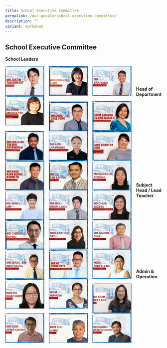 ```yaml
---
title: School Executive Committee
permalink: /our-people/school-executive-committee/
description: ""
variant: markdown
---
```

## School Executive Committee



**School Leaders**

<p><a href="mailto:Justin_TAN@schools.gov.sg">
<img style="width:125px;height:95px;margin-right:15px;" align="left" src="/images/Our%20People/Departments/School%20Executive%20Committee/School%20Exec%201.png">
</a></p>

<p><a href="mailto:Lee_Chui_Eng@schools.gov.sg">
<img style="width:125px;height:95px;margin-right:15px;" align="left" src="/images/Our%20People/Departments/School%20Executive%20Committee/School%20Exec%202.png">
</a></p>
<p><a href="mailto:Eka_Tanu@schools.gov.sg">
<img style="width:125px;height:95px;margin-right:15px;" align="left" src="/images/Our%20People/Departments/School%20Executive%20Committee/Eka_Tanu.jpg">
</a></p>
<p><a href="mailto:Jamie_Amanda_YEE@schools.gov.sg">
<img style="width:125px;height:95px;margin-right:15px;" align="left" src="/images/Our%20People/Departments/School%20Executive%20Committee/VPAJaime.jpg">
</a></p>

<br><br><br>

**Head of Department**


<p><a href="mailto:chua_chee_yong@schools.gov.sg">
<img style="width:125px;height:95px;margin-right:15px;" align="left" src="/images/Our%20People/Departments/School%20Executive%20Committee/School%20Exec%206.png">
</a></p>

<p><a href="mailto:samboo_elaine_natalie@schools.gov.sg">
<img style="width:125px;height:95px;margin-right:15px;" align="left" src="/images/Our%20People/Departments/School%20Executive%20Committee/School%20Exec%208.png">
</a></p>

<p><a href="mailto:chelliah_trevor_devendran@schools.gov.sg">
<img style="width:125px;height:95px;margin-right:15px;" align="left" src="/images/Our%20People/Departments/School%20Executive%20Committee/School%20Exec%2010.png">
</a></p>

<br><br><br>

<p><a href="mailto:Loh_Jia_Perng@schools.gov.sg">
<img style="width:125px;height:95px;margin-right:15px;" align="left" src="/images/Our%20People/Departments/School%20Executive%20Committee/Loh_Jia_Perng_HodMath.jpg">
</a></p>	

<p><a href="mailto:dorothy_tay_wyn_hui@schools.gov.sg">
<img style="width:125px;height:95px;margin-right:15px;" align="left" src="/images/Our%20People/Departments/School%20Executive%20Committee/School%20Exec%2012.png">
</a></p>

<p><a href="mailto:khoo_kian_seong_kenneth@schools.gov.sg">
<img style="width:125px;height:95px;margin-right:15px;" align="left" src="/images/Our%20People/Departments/School%20Executive%20Committee/School%20Exec%209.png">
</a></p>

<br><br><br>

<p><a href="mailto:tan_say_pin@schools.gov.sg">
<img style="width:125px;height:95px;margin-right:15px;" align="left" src="/images/Our%20People/Departments/School%20Executive%20Committee/hodccetansaypin.jpg">
	
</a></p>

<p><a href="mailto:cheong_mun_mun_michelle@schools.gov.sg">
<img style="width:125px;height:95px;margin-right:15px;" align="left" src="/images/Our%20People/Departments/School%20Executive%20Committee/Michelle_Cheong_Hod_ICT.jpg">
</a></p>

<p><a href="mailto:janell_lim@schools.gov.sg">
<img style="width:125px;height:95px;margin-right:15px;" align="left" src="/images/Our%20People/Departments/School%20Executive%20Committee/JANELL_LL_YH_US.jpg">
</a></p>

<br><br><br>


<p><a href="mailto:goh_boon_loon@schools.gov.sg">
<img style="width:125px;height:95px;margin-right:15px;" align="left" src="/images/Our%20People/Departments/School%20Executive%20Committee/PATRIC_YH_LS.jpg">
</a></p>

<p><a href="mailto:Jazlyn_Chua@schools.gov.sg">
<img style="width:125px;height:95px;margin-right:15px;" align="left" src="/images/Our%20People/Departments/School%20Executive%20Committee/CHUA_JAZLYN_HOD_STDLEAD.jpg">
</a></p>	

<p><a href="mailto:cheung_ho_wai@schools.gov.sg">
<img style="width:125px;height:95px;margin-right:15px;" align="left" src="/images/Our%20People/Departments/School%20Executive%20Committee/DM_CheungHowai.jpg">
</a></p>

<br><br><br>




	



**Subject Head  / Lead Teacher**

<p><a href="mailto:yong_yin_yin_esther@schools.gov.sg">
<img style="width:125px;height:95px;margin-right:15px;" align="left" src="/images/Our%20People/Departments/School%20Executive%20Committee/ESTHER_TAY_SH_AESTHETIC.jpg">
</a></p>

<p><a href="mailto:kelvin_chia_cheng_meng@schools.gov.sg">
<img style="width:125px;height:95px;margin-right:15px;" align="left" src="/images/Our%20People/Departments/School%20Executive%20Committee/KELVIN_CHIA_SH_DT.jpg">
</a></p>

<p><a href="mailto:sim_wee_siong_isaac@schools.gov.sg">
<img style="width:125px;height:95px;margin-right:15px;" align="left" src="/images/Our%20People/Departments/School%20Executive%20Committee/ISAAC_SIM_SHEL.jpg">
</a></p>

<br><br><br>
<p><a href="mailto:ng_soon_chye@schools.gov.sg">
<img style="width:125px;height:95px;margin-right:15px;" align="left" src="/images/Our%20People/Departments/School%20Executive%20Committee/School%20Exec%2016.png">
</a></p>

<p><a href="mailto:koh_li_eng@schools.gov.sg">
<img style="width:125px;height:95px;margin-right:15px;" align="left" src="/images/Our%20People/Departments/School%20Executive%20Committee/KLEngSH.jpg">
</a></p>

<br><br><br>

<p><a href="mailto:Ho_Shiao_Hwee@schools.gov.sg">
<img style="width:125px;height:95px;margin-right:15px;" align="left" src="/images/Our%20People/Departments/School%20Executive%20Committee/ShiaoHwee.jpg">
</a></p>

<p><a href="mailto:Ho_Shiao_Hwee@schools.gov.sg">
<img style="width:125px;height:95px;margin-right:15px;" align="left" src="/images/Our%20People/Departments/School%20Executive%20Committee/ravathi_lt.jpg">
</a></p>


<br><br><br><br>

**Admin &amp; Operation**



<p><a href="mailto:seah_bee_leng@schools.gov.sg">
<img style="width:125px;height:95px;margin-right:15px;" align="left" src="/images/Our%20People/Departments/School%20Executive%20Committee/AM_SeahBL.jpg"></a></p>

<p><a href="mailto:goh_chee_chong@schools.gov.sg">
<img style="width:125px;height:95px;margin-right:15px;" align="left" src="/images/Our%20People/Departments/School%20Executive%20Committee/CheeChong_AM.jpg"></a></p>
<br><br><br>
<p><a href="mailto:koh_ai_mui@schools.gov.sg">
<img style="width:125px;height:95px;margin-right:15px;" align="left" src="/images/Our%20People/Departments/School%20Executive%20Committee/OMrebecca.jpg">
</a></p>
<p><a href="mailto:Rahmat_Nazri_Shokor@schools.gov.sg">
<img style="width:125px;height:95px;margin-right:15px;" align="left" src="/images/Our%20People/Departments/School%20Executive%20Committee/OM_Nazri.jpg">
</a></p>